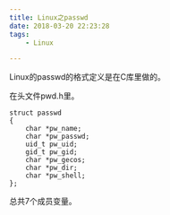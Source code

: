 ```yaml
---
title: Linux之passwd
date: 2018-03-20 22:23:28
tags:
	- Linux

---
```




Linux的passwd的格式定义是在C库里做的。

在头文件pwd.h里。

```
struct passwd
{
	char *pw_name;
	char *pw_passwd;
	uid_t pw_uid;
	gid_t pw_gid;
	char *pw_gecos;
	char *pw_dir;
	char *pw_shell;
};
```

总共7个成员变量。